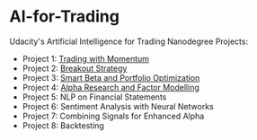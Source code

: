 # AI-for-Trading

Udacity's Artificial Intelligence for Trading Nanodegree Projects:
- Project 1: [Trading with Momentum](https://github.com/saidulislam/AI-for-Trading/tree/main/trading-with-momentum)
- Project 2: [Breakout Strategy](https://github.com/saidulislam/AI-for-Trading/tree/main/Breakout-strategy) 
- Project 3: [Smart Beta and Portfolio Optimization](https://github.com/saidulislam/AI-for-Trading/tree/main/Smart-Beta)
- Project 4: [Alpha Research and Factor Modelling](https://github.com/saidulislam/AI-for-Trading/tree/main/Alpha%20Research%20and%20Factor%20Modeling) 
- Project 5: NLP on Financial Statements 
- Project 6: Sentiment Analysis with Neural Networks 
- Project 7: Combining Signals for Enhanced Alpha 
- Project 8: Backtesting
